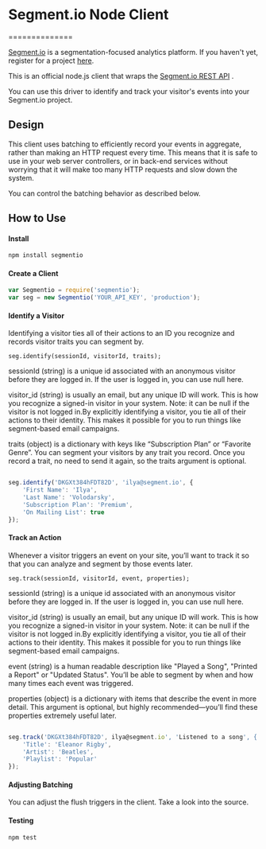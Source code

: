 # Segment.io Node Client
==============

[Segment.io](https://segment.io) is a segmentation-focused analytics platform. If you haven't yet,
register for a project [here](https://segment.io).

This is an official node.js client that wraps the [Segment.io REST API](https://segment.io/docs) .

You can use this driver to identify and track your visitor's events into your Segment.io project.

## Design

This client uses batching to efficiently record your events in aggregate, rather than making an HTTP
request every time. This means that it is safe to use in your web server controllers, or in back-end services
without worrying that it will make too many HTTP requests and slow down the system.

You can control the batching behavior as described below.

## How to Use

#### Install

```javascript
npm install segmentio
```
#### Create a Client

```javascript
var Segmentio = require('segmentio');
var seg = new Segmentio('YOUR_API_KEY', 'production');
```

#### Identify a Visitor

Identifying a visitor ties all of their actions to an ID you recognize and records visitor traits you can segment by.

```
seg.identify(sessionId, visitorId, traits);
```

sessionId (string) is a unique id associated with an anonymous visitor before they are logged in. If the user
is logged in, you can use null here.

visitor_id (string) is usually an email, but any unique ID will work. This is how you recognize a signed-in visitor
in your system. Note: it can be null if the visitor is not logged in.By explicitly identifying a visitor, you tie all of
their actions to their identity. This makes it possible for you to run things like segment-based email campaigns.

traits (object) is a dictionary with keys like “Subscription Plan” or “Favorite Genre”. You can segment your visitors by any trait you record. Once you record a trait, no need to send it again, so the traits argument is optional.

```javascript

seg.identify('DKGXt384hFDT82D', 'ilya@segment.io', {
    'First Name': 'Ilya',
    'Last Name': 'Volodarsky',
    'Subscription Plan': 'Premium',
    'On Mailing List': true
});

```

#### Track an Action

Whenever a visitor triggers an event on your site, you’ll want to track it so that you can analyze and segment by those events later.

```
seg.track(sessionId, visitorId, event, properties);
```

sessionId (string) is a unique id associated with an anonymous visitor before they are logged in. If the user
is logged in, you can use null here.

visitor_id (string) is usually an email, but any unique ID will work. This is how you recognize a signed-in visitor
in your system. Note: it can be null if the visitor is not logged in.By explicitly identifying a visitor, you tie all of
their actions to their identity. This makes it possible for you to run things like segment-based email campaigns.

event (string) is a human readable description like "Played a Song", "Printed a Report" or "Updated Status". You’ll be able to segment by when and how many times each event was triggered.

properties (object) is a dictionary with items that describe the event in more detail. This argument is optional, but highly recommended—you’ll find these properties extremely useful later.

```javascript

seg.track('DKGXt384hFDT82D', ilya@segment.io', 'Listened to a song', {
    'Title': 'Eleanor Rigby',
    'Artist': 'Beatles',
    'Playlist': 'Popular'
});

```

#### Adjusting Batching

You can adjust the flush triggers in the client. Take a look into the source.

#### Testing

```javascript
npm test
```
